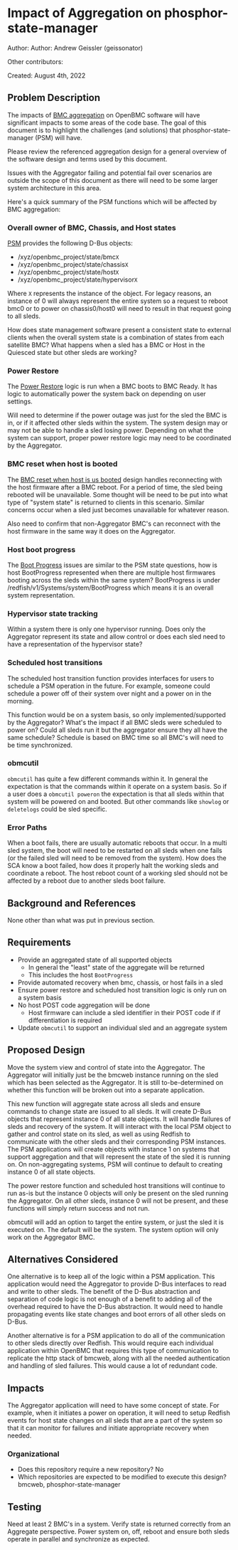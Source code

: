 # Impact of Aggregation on phosphor-state-manager

Author: Author: Andrew Geissler (geissonator)

Other contributors:

Created: August 4th, 2022

## Problem Description
The impacts of [BMC aggregation][aggr-design] on OpenBMC software will have
significant impacts to some areas of the code base. The goal of this document
is to highlight the challenges (and solutions) that phosphor-state-manager (PSM)
will have.

Please review the referenced aggregation design for a general overview of the
software design and terms used by this document.

Issues with the Aggregator failing and potential fail over scenarios are outside
the scope of this document as there will need to be some larger system
architecture in this area.

Here's a quick summary of the PSM functions which will be affected by BMC
aggregation:

### Overall owner of BMC, Chassis, and Host states
[PSM][psm-overview] provides the following D-Bus objects:

- /xyz/openbmc_project/state/bmc`X`
- /xyz/openbmc_project/state/chassis`X`
- /xyz/openbmc_project/state/host`X`
- /xyz/openbmc_project/state/hypervisor`X`

Where `X` represents the instance of the object. For legacy reasons, an instance
of 0 will always represent the entire system so a request to reboot bmc0 or to
power on chassis0/host0 will need to result in that request going to all sleds.

How does state management software present a consistent state to external
clients when the overall system state is a combination of states from each
satellite BMC? What happens when a sled has a BMC or Host in the Quiesced state
but other sleds are working?

### Power Restore
The [Power Restore][power-restore] logic is run when a BMC boots to BMC Ready.
It has logic to automatically power the system back on depending on user
settings.

Will need to determine if the power outage was just for the sled the BMC
is in, or if it affected other sleds within the system. The system design may
or may not be able to handle a sled losing power. Depending on what the system
can support, proper power restore logic may need to be coordinated by the
Aggregator.

### BMC reset when host is booted
The [BMC reset when host is us booted][reset-booted] design handles reconnecting
with the host firmware after a BMC reboot. For a period of time, the sled
being rebooted will be unavailable. Some thought will be need to be put into
what type of "system state" is returned to clients in this scenario. Similar
concerns occur when a sled just becomes unavailable for whatever reason.

Also need to confirm that non-Aggregator BMC's can reconnect with the host
firmware in the same way it does on the Aggregator.

### Host boot progress
The [Boot Progress][boot-progress] issues are similar to the PSM state
questions, how is host BootProgress represented when there are multiple host
firmwares booting across the sleds within the same system? BootProgress is
under /redfish/v1/Systems/system/BootProgress which means it is an overall
system representation.

### Hypervisor state tracking
Within a system there is only one hypervisor running. Does only the Aggregator
represent its state and allow control or does each sled need to have a
representation of the hypervisor state?

### Scheduled host transitions
The scheduled host transition function provides interfaces for users to
schedule a PSM operation in the future. For example, someone could schedule
a power off  of their system over night and a power on in the morning.

This function would be on a system basis, so only implemented/supported by
the Aggregator? What's the impact if all BMC sleds were scheduled to power on?
Could all sleds run it but the aggregator ensure they all have the same
schedule? Schedule is based on BMC time so all BMC's will need to be time
synchronized.

### obmcutil
`obmcutil` has quite a few different commands within it. In general the
expectation is that the commands within it operate on a system basis. So if
a user does a `obmcutil poweron` the expectation is that all sleds within that
system will be powered on and booted. But other commands like `showlog` or
`deletelogs` could be sled specific.

### Error Paths
When a boot fails, there are usually automatic reboots that occur. In a multi
sled system, the boot will need to be restarted on all sleds when one fails (or
the failed sled will need to be removed from the system). How does the SCA know
a boot failed, how does it properly halt the working sleds and coordinate a
reboot. The host reboot count of a working sled should not be affected by a
reboot due to another sleds boot failure.

[aggr-design]: https://gerrit.openbmc.org/c/openbmc/docs/+/44547/2/designs/redfish-aggregation.md
[psm-overview]: https://github.com/openbmc/docs/blob/master/designs/state-management-and-external-interfaces.md
[power-restore]: https://github.com/openbmc/docs/blob/master/designs/power-recovery.md
[reset-booted]: https://github.com/openbmc/docs/blob/master/designs/bmc-reset-with-host-up.md
[boot-progress]: https://github.com/openbmc/docs/blob/master/designs/boot-progress.md

## Background and References
None other than what was put in previous section.

## Requirements

- Provide an aggregated state of all supported objects
  - In general the "least" state of the aggregate will be returned
  - This includes the host `BootProgress`
- Provide automated recovery when bmc, chassis, or host fails in a sled
- Ensure power restore and scheduled host transition logic is only run on a
  system basis
- No host POST code aggregation will be done
  - Host firmware can include a sled identifier in their POST code if
    if differentiation is required
- Update `obmcutil` to support an individual sled and an aggregate system

## Proposed Design
Move the system view and control of state into the Aggregator. The Aggregator
will initially just be the bmcweb instance running on the sled which has been
selected as the Aggregator. It is still to-be-determined on whether this
function will be broken out into a separate application.

This new function will aggregate state across all sleds and ensure commands
to change state are issued to all sleds. It will create D-Bus objects that
represent instance 0 of all state objects. It will handle failures of sleds
and recovery of the system. It will interact with the local PSM object to gather
and control state on its sled, as well as using Redfish to communicate with the
other sleds and their corresponding PSM instances. The PSM applications will
create objects with instance 1 on systems that support aggregation and that will
represent the state of the sled it is running on. On non-aggregating systems,
PSM will continue to default to creating instance 0 of all state objects.

The power restore function and scheduled host transitions will continue to run
as-is but the instance 0 objects will only be present on the sled running
the Aggregator. On all other sleds, instance 0 will not be present, and these
functions will simply return success and not run.

obmcutil will add an option to target the entire system, or just the sled
it is executed on. The default will be the system. The system option will
only work on the Aggregator BMC.

## Alternatives Considered
One alternative is to keep all of the logic within a PSM application. This
application would need the Aggregator to provide D-Bus interfaces to read and
write to other sleds. The benefit of the D-Bus abstraction and separation of
code logic is not enough of a benefit to adding all of the overhead required
to have the D-Bus abstraction. It would need to handle propagating events like
state changes and boot errors of all other sleds on D-Bus.

Another alternative is for a PSM application to do all of the communication to
other sleds directly over Redfish. This would require each individual
application within OpenBMC that requires this type of communication to replicate
the http stack of bmcweb, along with all the needed authentication and handling
of sled failures. This would cause a lot of redundant code.

## Impacts
The Aggregator application will need to have some concept of state. For example,
when it initiates a power on operation, it will need to setup Redfish events
for host state changes on all sleds that are a part of the system so that it
can monitor for failures and initiate appropriate recovery when needed.

### Organizational
- Does this repository require a new repository?
  No
- Which repositories are expected to be modified to execute this design?
  bmcweb, phosphor-state-manager

## Testing
Need at least 2 BMC's in a system. Verify state is returned correctly from
an Aggregate perspective. Power system on, off, reboot and ensure both sleds
operate in parallel and synchronize as expected.
